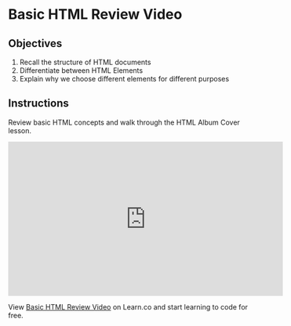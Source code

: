 # Basic HTML Review Video

## Objectives

1. Recall the structure of HTML documents
2. Differentiate between HTML Elements
3. Explain why we choose different elements for different purposes

## Instructions

Review basic HTML concepts and walk through the HTML Album Cover lesson.

<iframe width="560" height="315" src="https://www.youtube-nocookie.com/embed/EjQ7InjJqHk" frameborder="0" allow="accelerometer; autoplay; encrypted-media; gyroscope; picture-in-picture" allowfullscreen></iframe>
<p class='util--hide'>View <a href='https://learn.co/lessons/basic-html-review-video'>Basic HTML Review Video</a> on Learn.co and start learning to code for free.</p>
